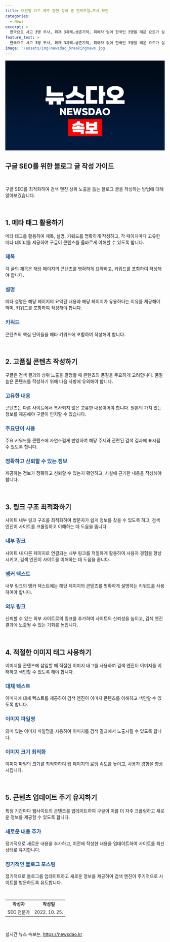 ```yaml
---
title: 대만발 요트 제주 향한 항해 중 연락두절…무사 확인
categories:
  - News
excerpt: >
  한국요트 사고 3명 무사, 화재 3차례…생존기적, 피해자 없어 한국인 3명을 태운 요트가 실종된 후 8시간 수색 끝에 무사 확인됐다. 경남 밀양 병원 화재와 구로동 아파트 화재도 발생했지만 피해자는 없었다. 요트는 제주 입항 후 사건을 조사하고, 화재의 정확한 원인은 소방당국이 조사 중이다. 생존 경험이 여러 차례 일어난 이들의 사연이 주목받고 있다.
feature_text: >
  한국요트 사고 3명 무사, 화재 3차례…생존기적, 피해자 없어 한국인 3명을 태운 요트가 실종된 후 8시간 수색 끝에 무사 확인됐다. 경남 밀양 병원 화재와 구로동 아파트 화재도 발생했지만 피해자는 없었다. 요트는 제주 입항 후 사건을 조사하고, 화재의 정확한 원인은 소방당국이 조사 중이다. 생존 경험이 여러 차례 일어난 이들의 사연이 주목받고 있다.
image: '/assets/img/newsdao_breakingnews.jpg'
---
```


<p><img src="/assets/img/newsdao_breakingnews.jpg" alt="koreaapp 속보" /></p>

<h2 data-ke-size="size26">구글 SEO를 위한 블로그 글 작성 가이드</h2>

<p data-ke-size="size16">&nbsp;</p>

<p>구글 SEO를 최적화하여 검색 엔진 상위 노출을 돕는 블로그 글을 작성하는 방법에 대해 알아보겠습니다.</p>

<p data-ke-size="size16">&nbsp;</p>

<h2 data-ke-size="size24">1. 메타 태그 활용하기</h2>

<p>메타 태그를 활용하여 제목, 설명, 키워드를 명확하게 작성하고, 각 페이지마다 고유한 메타 데이터를 제공하여 구글이 콘텐츠를 올바르게 이해할 수 있도록 합니다.</p>

<h3><span style="color: #1a5490;">제목</span></h3>

<p>각 글의 제목은 해당 페이지의 콘텐츠를 명확하게 요약하고, 키워드를 포함하여 작성해야 합니다.</p>

<h3><span style="color: #1a5490;">설명</span></h3>

<p>메타 설명은 해당 페이지의 요약된 내용과 해당 페이지가 유용하다는 이유를 제공해야 하며, 키워드를 포함하여 작성해야 합니다.</p>

<h3><span style="color: #1a5490;">키워드</span></h3>

<p>콘텐츠의 핵심 단어들을 메타 키워드에 포함하여 작성해야 합니다.</p>

<p data-ke-size="size16">&nbsp;</p>

<h2 data-ke-size="size24">2. 고품질 콘텐츠 작성하기</h2>

<p>구글은 검색 결과와 상위 노출을 결정할 때 콘텐츠의 품질을 주요하게 고려합니다. 품질 높은 콘텐츠를 작성하기 위해 다음 사항에 유의해야 합니다.</p>

<h3><span style="color: #1a5490;">고유한 내용</span></h3>

<p>콘텐츠는 다른 사이트에서 복사되지 않은 고유한 내용이어야 합니다. 원본의 가치 있는 정보를 제공해야 구글이 인지할 수 있습니다.</p>

<h3><span style="color: #1a5490;">주요단어 사용</span></h3>

<p>주요 키워드를 콘텐츠에 자연스럽게 반영하여 해당 주제와 관련된 검색 결과에 표시될 수 있도록 합니다.</p>

<h3><span style="color: #1a5490;">정확하고 신뢰할 수 있는 정보</span></h3>

<p>제공하는 정보가 정확하고 신뢰할 수 있는지 확인하고, 사실에 근거한 내용을 작성해야 합니다.</p>

<p data-ke-size="size16">&nbsp;</p>

<h2 data-ke-size="size24">3. 링크 구조 최적화하기</h2>

<p>사이트 내부 링크 구조를 최적화하여 방문자가 쉽게 정보를 찾을 수 있도록 하고, 검색 엔진이 사이트를 크롤링하고 이해하는 데 도움을 줍니다.</p>

<h3><span style="color: #1a5490;">내부 링크</span></h3>

<p>사이트 내 다른 페이지로 연결되는 내부 링크를 적절하게 활용하여 사용자 경험을 향상시키고, 검색 엔진이 사이트를 이해하는 데 도움을 줍니다.</p>

<h3><span style="color: #1a5490;">앵커 텍스트</span></h3>

<p>내부 링크의 앵커 텍스트에는 해당 페이지의 콘텐츠를 명확하게 설명하는 키워드를 사용하여야 합니다.</p>

<h3><span style="color: #1a5490;">외부 링크</span></h3>

<p>신뢰할 수 있는 외부 사이트로의 링크를 추가하여 사이트의 신뢰성을 높이고, 검색 엔진 결과에 노출될 수 있는 기회를 높입니다.</p>

<p data-ke-size="size16">&nbsp;</p>

<h2 data-ke-size="size24">4. 적절한 이미지 태그 사용하기</h2>

<p>이미지를 콘텐츠에 삽입할 때 적절한 이미지 태그를 사용하여 검색 엔진이 이미지를 이해하고 색인할 수 있도록 해야 합니다.</p>

<h3><span style="color: #1a5490;">대체 텍스트</span></h3>

<p>이미지에 대체 텍스트를 제공하여 검색 엔진이 이미지 콘텐츠를 이해하고 색인할 수 있도록 합니다.</p>

<h3><span style="color: #1a5490;">이미지 파일명</span></h3>

<p>의미 있는 이미지 파일명을 사용하여 이미지를 검색 결과에서 노출시킬 수 있도록 합니다.</p>

<h3><span style="color: #1a5490;">이미지 크기 최적화</span></h3>

<p>이미지 파일의 크기를 최적화하여 웹 페이지의 로딩 속도를 높이고, 사용자 경험을 향상시킵니다.</p>

<p data-ke-size="size16">&nbsp;</p>

<h2 data-ke-size="size24">5. 콘텐츠 업데이트 주기 유지하기</h2>

<p>특정 기간마다 웹사이트의 콘텐츠를 업데이트하여 구글이 이를 더 자주 크롤링하고 새로운 정보를 제공할 수 있도록 합니다.</p>

<h3><span style="color: #1a5490;">새로운 내용 추가</span></h3>

<p>정기적으로 새로운 내용을 추가하고, 이전에 작성한 내용을 업데이트하여 사이트를 최신 상태로 유지합니다.</p>

<h3><span style="color: #1a5490;">정기적인 블로그 포스팅</span></h3>

<p>정기적으로 블로그를 업데이트하고 새로운 정보를 제공하여 검색 엔진이 주기적으로 사이트를 방문하도록 유도합니다.</p>

<p data-ke-size="size16">&nbsp;</p>

<table>
  <tr>
    <td style="text-align: center; height: 17px;"><b>작성자</b></td>
    <td style="text-align: center; height: 17px;"><b>작성일</b></td>
  </tr>
  <tr>
    <td style="text-align: center;">SEO 전문가</td>
    <td style="text-align: center;">2022. 10. 25.</td>
  </tr>
</table>

<p data-ke-size="size16">&nbsp;</p>
실시간 뉴스 속보는, <a href="https://newsdao.kr" rel="dofollow">https://newsdao.kr</a>


